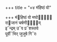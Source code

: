 +++
title = "०४ मंहिष्ठं वो"

+++
मं᳓हिष्ठं वो मघो᳓नां᳐  
रा᳓जानं चर्षणीना᳐᳓म्  
इ᳓न्द्रम् उ᳓प प्र᳓शस्तये  
पूर्वी᳓भिर् जुजुषे गि᳓रः